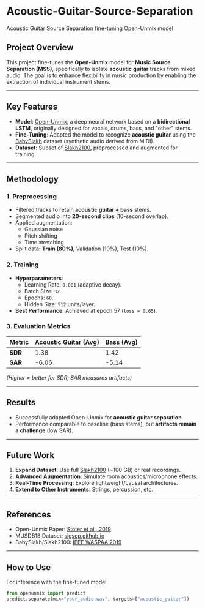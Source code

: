 # Acoustic-Guitar-Source-Separation
Acoustic Guitar Source Separation fine-tuning Open-Unmix model

## Project Overview
This project fine-tunes the **Open-Unmix** model for **Music Source Separation (MSS)**, specifically to isolate **acoustic guitar** tracks from mixed audio. The goal is to enhance flexibility in music production by enabling the extraction of individual instrument stems.

---

## Key Features
- **Model**: [Open-Unmix](https://github.com/sigsep/open-unmix), a deep neural network based on a **bidirectional LSTM**, originally designed for vocals, drums, bass, and "other" stems.
- **Fine-Tuning**: Adapted the model to recognize **acoustic guitar** using the [BabySlakh](https://zenodo.org/record/4599666) dataset (synthetic audio derived from MIDI).
- **Dataset**: Subset of [Slakh2100](https://slakh.com), preprocessed and augmented for training.

---

## Methodology
### 1. Preprocessing
- Filtered tracks to retain **acoustic guitar + bass** stems.
- Segmented audio into **20-second clips** (10-second overlap).
- Applied augmentation:  
  - Gaussian noise  
  - Pitch shifting  
  - Time stretching  
- Split data: **Train (80%)**, Validation (10%), Test (10%).

### 2. Training
- **Hyperparameters**:
  - Learning Rate: `0.001` (adaptive decay).
  - Batch Size: `32`.
  - Epochs: `60`.
  - Hidden Size: `512` units/layer.
- **Best Performance**: Achieved at epoch 57 (`loss = 0.65`).

### 3. Evaluation Metrics
| Metric       | Acoustic Guitar (Avg) | Bass (Avg) |
|-------------|----------------------|------------|
| **SDR**     | 1.38                 | 1.42       |
| **SAR**     | -6.06                | -5.14      |

*(Higher = better for SDR; SAR measures artifacts)*  

---

## Results
- Successfully adapted Open-Unmix for **acoustic guitar separation**.
- Performance comparable to baseline (bass stems), but **artifacts remain a challenge** (low SAR).

---

## Future Work
1. **Expand Dataset**: Use full [Slakh2100](https://slakh.com) (~100 GB) or real recordings.
2. **Advanced Augmentation**: Simulate room acoustics/microphone effects.
3. **Real-Time Processing**: Explore lightweight/causal architectures.
4. **Extend to Other Instruments**: Strings, percussion, etc.

---

## References
- Open-Unmix Paper: [Stöter et al., 2019](https://joss.theoj.org/papers/10.21105/joss.01667)
- MUSDB18 Dataset: [sigsep.github.io](https://sigsep.github.io/datasets/musdb.html)
- BabySlakh/Slakh2100: [IEEE WASPAA 2019](https://ieeexplore.ieee.org/document/8937164)

---

## How to Use
For inference with the fine-tuned model:  
```python
from openunmix import predict  
predict.separate(mix="your_audio.wav", targets=["acoustic_guitar"])
